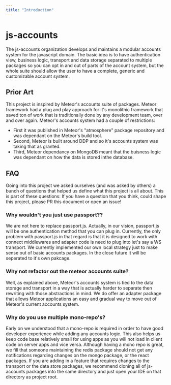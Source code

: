 ```yaml
---
title: "Introduction"
---
```


# js-accounts

The js-accounts organization develops and maintains a modular accounts system
for the javascript domain. The basic idea is to have authentication view,
business logic, transport and data storage separated to multiple packages so you
can opt in and out of parts of the account system, but the whole suite should
allow the user to have a complete, generic and customizable account system.

## Prior Art

This project is inspired by Meteor's accounts suite of packages. Meteor
framework had a plug and play approach for it's monolithic framework that saved
ton of work that is traditionally done by any development team, over and over
again. Meteor's accounts system had a couple of restrictions:

* First it was published in Meteor's "atmosphere" package repository and was
  dependant on the Meteor's build tool.
* Second, Meteor is built around DDP and so it's accounts system was taking that
  as granted.
* Third, Meteor dependancy on MongoDB meant that the buisness logic was
  dependant on how the data is stored inthe database.

## FAQ

Going into this project we asked ourselves (and was asked by others) a bunch of
questions that helped us define what this project is all about. This is part of
these questions: If you have a question that you think, could shape this
project, please PR this document or open an issue!

### Why wouldn't you just use passport??

We are not here to replace passport.js. Actually, in our vision, passport.js
will be one authentication method that you can plug in. Currently, the only
problem with passport.js in that regard is that it is designed to work with
connect middlewares and adapter code is need to plug into let's say a WS
transport. We currently implemented our own local strategy just to make sense
out of basic accounts packages. In the close future it will be seperated to it's
own pakcage.

### Why not refactor out the meteor accounts suite?

Well, as explained above, Meteor's accounts system is tied to the data storage
and transport in a way that is actually harder to separate then rewriting with
those abstractions in mind. We do offer an adapter package that allows Meteor
applications an easy and gradual way to move out of Meteor's current accounts
system.

### Why do you use multiple mono-repo's?

Early on we understood that a mono-repo is required in order to have good
developer experience while adding any accounts logic. This also helps us keep
code base relatively small for using apps as you will not load in client code on
server apps and vice versa. Although having a mono repo is great, we fill that
someone maintaining the redis package should not get any notifications regarding
changes on the mongo package, or the react packages. If you are adding in a
feature that requires changes to the transport or the data store packages, we
recommend cloning all of js-accounts packages into the same directory and just
open your IDE on that directory as project root.
